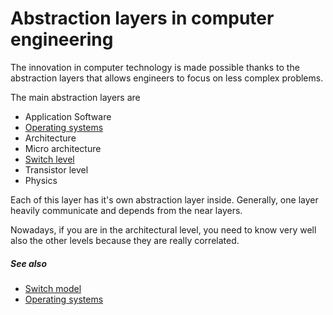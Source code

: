 # Abstraction layers in computer engineering
The innovation in computer technology is made possible thanks to the abstraction layers that allows engineers to focus on less complex problems.

The main abstraction layers are

- Application Software
- [Operating systems](indexes/operating-systems.md)
- Architecture
- Micro architecture 
- [Switch level](switch-model.md)
- Transistor level
- Physics

Each of this layer has it's own abstraction layer inside. Generally, one layer heavily communicate and depends from the near layers.

Nowadays, if you are in the architectural level, you need to know very well also the other levels because they are really correlated.


##### See also
- [Switch model](switch-model.md)
- [Operating systems](indexes/operating-systems.md)
